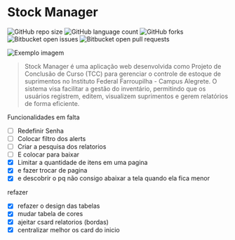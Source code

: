 # Stock Manager

![GitHub repo size](https://img.shields.io/github/repo-size/iuricode/README-template?style=for-the-badge)
![GitHub language count](https://img.shields.io/github/languages/count/iuricode/README-template?style=for-the-badge)
![GitHub forks](https://img.shields.io/github/forks/iuricode/README-template?style=for-the-badge)
![Bitbucket open issues](https://img.shields.io/bitbucket/issues/iuricode/README-template?style=for-the-badge)
![Bitbucket open pull requests](https://img.shields.io/bitbucket/pr-raw/iuricode/README-template?style=for-the-badge)

<img src="imagem.png" alt="Exemplo imagem">

> Stock Manager é uma aplicação web desenvolvida como Projeto de Conclusão de Curso (TCC) para gerenciar o controle de estoque de suprimentos no Instituto Federal Farroupilha - Campus Alegrete. O sistema visa facilitar a gestão do inventário, permitindo que os usuários registrem, editem, visualizem suprimentos e gerem relatórios de forma eficiente.

Funcionalidades em falta
- [ ] Redefinir Senha
- [ ] Colocar filtro dos alerts
- [ ] Criar a pesquisa dos relatorios
- [ ] E colocar para baixar
- [x] Limitar a quantidade de itens em uma pagina
- [x] e fazer trocar de pagina
- [x] e descobrir o pq não consigo abaixar a tela quando ela fica menor

refazer
- [x]  refazer o design das tabelas
- [x] mudar tabela de cores 
- [x] ajeitar csard relatorios (bordas)
- [x] centralizar melhor os card do inicio
